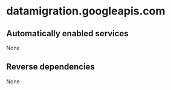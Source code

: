 # datamigration.googleapis.com

## Automatically enabled services

None

## Reverse dependencies

None
